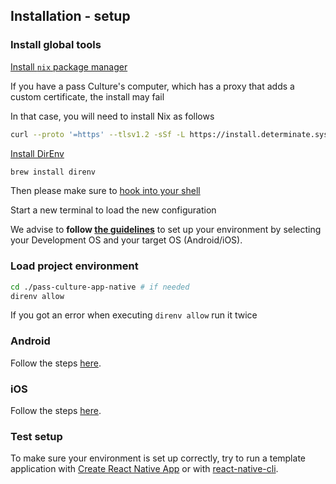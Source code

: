 ## Installation - setup

### Install global tools

[Install `nix` package manager](https://github.com/DeterminateSystems/nix-installer#the-determinate-nix-installer)

If you have a pass Culture's computer, which has a proxy that adds a custom certificate, the install may fail

In that case, you will need to install Nix as follows

```sh
curl --proto '=https' --tlsv1.2 -sSf -L https://install.determinate.systems/nix | sh -s -- install  --ssl-cert-file '/Library/Application Support'/*/*/data/*cacert.pem
```

[Install DirEnv](https://direnv.net/)

```sh
brew install direnv
```

Then please make sure to [hook into your shell](https://direnv.net/docs/hook.html)

Start a new terminal to load the new configuration

We advise to **follow [the guidelines](https://reactnative.dev/docs/set-up-your-environment)** to set up your environment by selecting your Development OS and your target OS (Android/iOS).

### Load project environment

```sh
cd ./pass-culture-app-native # if needed
direnv allow
```

If you got an error when executing `direnv allow` run it twice

### Android

Follow the steps [here](/doc/installation/Android.md).

### iOS

Follow the steps [here](/doc/installation/iOS.md).

### Test setup

To make sure your environment is set up correctly, try to run a template application with [Create React Native App](https://github.com/expo/create-react-native-app) or with [react-native-cli](https://github.com/react-native-community/cli).

